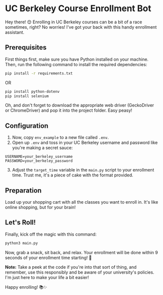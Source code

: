 # UC Berkeley Course Enrollment Bot

Hey there! 😊 Enrolling in UC Berkeley courses can be a bit of a race sometimes, right? No worries! I've got your back with this handy enrollment assistant.

## Prerequisites

First things first, make sure you have Python installed on your machine. Then, run the following command to install the required dependencies:

```bash
pip install -r requirements.txt
```
OR

```bash
pip install python-dotenv
pip install selenium

```

Oh, and don't forget to download the appropriate web driver (GeckoDriver or ChromeDriver) and pop it into the project folder. Easy peasy!

## Configuration

1. Now, copy `env_example` to a new file called `.env`.
2. Open up `.env` and toss in your UC Berkeley username and password like you're making a secret sauce:

```env
USERNAME=your_berkeley_username
PASSWORD=your_berkeley_password
```

3. Adjust the `target_time` variable in the `main.py` script to your enrollment time. Trust me, it's a piece of cake with the format provided.

## Preparation

Load up your shopping cart with all the classes you want to enroll in. It's like online shopping, but for your brain!

## Let's Roll!

Finally, kick off the magic with this command:

```bash
python3 main.py
```

Now, grab a snack, sit back, and relax. Your enrollment will be done within 9 seconds of your enrollment time starting! 🚀

**Note:** Take a peek at the code if you're into that sort of thing, and remember, use this responsibly and be aware of your university's policies. I'm just here to make your life a bit easier!

Happy enrolling! 📚✨

